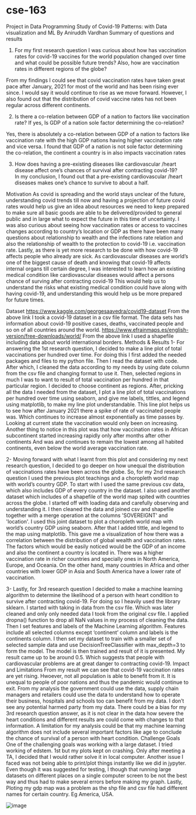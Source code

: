 # cse-163
Project in Data Programming
Study of Covid-19 Patterns: with Data visualization and ML
By Aniruddh Vardhan
Summary of questions and results

1.	For my first research question I was curious about how has vaccination rates for covid-19 vaccines for the world population changed over time and what could be possible future trends? Also, how are vaccination rates in different regions of the globe?

From my findings I could see that covid vaccination rates have taken great pace after January, 2021 for most of the world and has been rising ever since. I would say it would continue to rise as we move forward.  However, I also found out that the distribution of covid vaccine rates has not been regular across different continents. 

2.	Is there a co-relation between GDP of a nation to factors like vaccination rate? If yes, Is GDP of a nation sole factor determining the co-relation?

Yes, there is absolutely a co-relation between GDP of a nation to factors like vaccination rate with the high GDP nations having higher vaccination rate and vice versa. I found that GDP of a nation is not sole factor determining the co-relation, the continent a country is in also impacts vaccination rates

3.	How does having a pre-existing diseases like cardiovascular /heart disease affect one’s chances of survival after contracting covid-19?  
In my conclusion, I found out that a pre-existing cardiovascular /heart diseases makes one’s chance to survive to about a half.

Motivation
As covid is spreading and the world stays unclear of the future, understanding covid trends till now and having a projection of future covid rates would help us give an idea about resources we need to keep prepared to make sure all basic goods are able to be delivered/provided to general public and in large what to expect the future in this time of uncertainty.
I was also curious about seeing how vaccination rates or access to vaccines changes according to country’s location or GDP as there have been many questions about relationship to wealth and the infections rate relation and also the relationship of wealth to the protection to covid-19 i.e. vaccination rate.
Lastly, as there is yet more research to be done with how covid-19 affects people who already are sick. As cardiovascular diseases are world’s one of the biggest cause of death and knowing that covid-19 affects internal organs till certain degree, I was interested to learn how an existing medical condition like cardiovascular diseases would affect a persons chance of surving after contracting covid-19 This would help us to understand the risks what existing medical condition could have along with having covid-19, and understanding this would help us be more prepared for future times.
 
Dataset
https://www.kaggle.com/georgesaavedra/covid19-dataset
From the above link I took a covid-19 dataset in a csv file format. The data sets has information about covid-19 positive cases, deaths, vaccinated people and so on of all countries around the world.
https://www.efrainmaps.es/english-version/free-downloads/world/
From the above link I used a shapefile including data about world international borders.
Methods & Results
1- For answering the 1st research question, I decided to make a line plot of total vaccinations per hundred over time. For doing this I first added the needed packages and files to my python file. Then I read the dataset with code. After which, I cleaned the data according to my needs by using date column from the csv file and changing format to use it. Then, selected regions in much I was to want to result of total vaccination per hundred in that particular region. I decided to choose continent as regions. After, pricking all the data I needed from the dataset, I plot a line plot of total vaccinations per hundred over time using seaborn, and give me labels, tittles, and legend using matplotlib, to make my line plot understandable. 
This line plot helps us to see how after January 2021 there a spike of rate of vaccinated people was. Which continues to increase almost exponentially as time passes by. Looking at current state the vaccination would only been on increasing. Another thing to notice in this plot was that how vaccination rates in African subcontinent started increasing rapidly only after months after other continents And was and continues to remain the lowest among all habited continents, even below the world average vaccination rate.
 
2- Moving forward with what I learnt from this plot and considering my next research question, I decided to go deeper on how unequal the distribution of vaccinations rates have been across the globe. So, for my 2nd research question I used the previous plot teachings and a choropleth world map with world’s country GDP. To start with I used the same previous csv data, which also includes GDP of every country in the dataset. I also used another dataset which includes of a shapefile of the world map spited with countries across the globe. I started off with loading data and carefully observing and understanding it. I then cleaned the data and joined csv and shapefile together with a merge operation at the columns 'SOVEREIGNT' and 'location'. I used this joint dataset to plot a choropleth world map with world’s country GDP using seaborn. After that I added tittle, and legend to the map using matplotlib. This gave me a visualization of how there was a correlation between the distribution of global wealth and vaccination rates. The factors which would be easily noticed would be the GDP of an income and also the continent a country is located in. There was a higher vaccination rate in richer countries and specially ones in North America, Europe, and Oceania. On the other hand, many countries in Africa and other countries with lower GDP in Asia and South America have a lower rate of vaccination.
 
 
3- Lastly, for 3rd research question I decided to make a machine learning algorithm to determine the likelihood of a person with heart condition to survive after contracting covid-19. For doing so I heavily used the library sklearn. I started with taking in data from the csv file. Which was later cleaned and only only needed data I took from the original csv file. I applied dropna() function to drop all NaN values in my process of cleaning the data. Then I set features and labels of the Machine Learning algorithm. Features include all selected columns except ‘continent’ column and labels is the continents column. I then set my dataset to train with a smaller set of selected sample data and use DecisionTreeClassifier with max_depth=3 to form the model. The model is then trained and result of it is presented. My result came up to be around 0.5. Which suggests that people with cardiovascular problems are at great danger to contracting covid-19. 
Impact and Limitations 
From my result we can see that covid-19 vaccination rates are yet rising. Hwoever, not all population is able to benefit from it. It is unequal to people of poor nations and thus the pandemic would continue to exit. 
From my analysis the government could use the data, supply chain managers and retailers could use the data to understand how to operate their business, hospitals and schools too can benefit from my data. I don’t see any potential harmed party from my data. There could be a bias for my 3rd research question answer, as it is not clear in the data how severe the heart conditions and different results are could come with changes to that information. A limitation for my analysis could be that my machine learning algorithm does not include several important factors like age to conclude the chance of survival of a person with heart condition. 
Challenge Goals
One of the challenging goals was working with a large dataset. I tried working of edstem. 1st but my plots kept on crashing. Only after meeting a TA, I decided that I would rather solve it in local computer.
Another issue I faced was not being able to print/plot things instantly like we did in jypyter. Even though it was suggested for testing, I though that running large datasets on different places on a single computer screen to be not the best way and thus had to make several errors before making my graph. 
Lastly, Ploting my gdp map was a problem as the shp file and csv file had different names for certain country. Eg America, USA.

![image](https://user-images.githubusercontent.com/59792797/160266095-2d290f71-4927-494e-8b97-93a56bbaa474.png)
